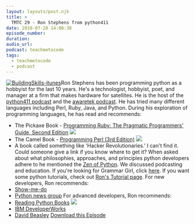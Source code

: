 ```yaml
---
layout: layouts/post.njk
title: >
  TMTC 29 - Ron Stephens from python411
date: 2010-07-20 14:00:38
episode_number:
duration:
audio_url:
podcast: teachmetocode
tags:
  - teachmetocode
  - podcast
---
```


[![](http://teachmetocode.com/podcast/files/2010/08/BuildingSkills-itunes.jpg 'BuildingSkills-itunes')](http://teachmetocode.com/podcast/files/2010/08/BuildingSkills-itunes.jpg)Ron Stephens has been programming python as a hobbyist for the last 10 years. He's a technologist, hobbyist, poet, and manager at a firm that makes hardware for satellites. He is the host of the [python411 podcast](http://www.awaretek.com/blog/) and the [awaretek podcast](http://www.learnoutloud.com/Podcast-Directory/Philosophy//AwareTek-Podcast/6860). He has tried many different languages including Perl, Ruby, Java, and Python. During his exploration of programming languages, he has read and recommends:

- The Pickaxe Book - [Programming Ruby: The Pragmatic Programmers' Guide, Second Edition](http://www.amazon.com/gp/product/0974514055?ie=UTF8&tag=chamaxwoo-20&linkCode=as2&camp=1789&creative=390957&creativeASIN=0974514055) ![](http://www.assoc-amazon.com/e/ir?t=chamaxwoo-20&l=as2&o=1&a=0974514055)
- The Camel Book - [Programming Perl (3rd Edition)](http://www.amazon.com/gp/product/0596000278?ie=UTF8&tag=chamaxwoo-20&linkCode=as2&camp=1789&creative=390957&creativeASIN=0596000278) ![](http://www.assoc-amazon.com/e/ir?t=chamaxwoo-20&l=as2&o=1&a=0596000278)
- A book called something like 'Hacker Revolutionaries.' I can't find it. Could someone give a link if you know where to get it?
  When asked about what philosophies, approaches, and principles python developers adhere to he mentioned the [Zen of Python](http://www.python.org/dev/peps/pep-0020/). We discussed podcasting and education. If you're looking for Grammar Girl, click [here](http://grammar.quickanddirtytips.com/). If you want some python tutorials, check out [Ron's Tutorial page](http://www.awaretek.com/tutorials.html). For new developers, Ron recommends:
- [Show-me-do](http://showmedo.com)
- [Python news group](http://groups.google.com/group/comp.lang.python)
  For advanced developers, Ron recommends:
- [Reading Python Books](http://www.amazon.com/gp/redirect.html?ie=UTF8&location=http%3A%2F%2Fwww.amazon.com%2Fs%3Fie%3DUTF8%26x%3D0%26ref_%3Dnb%5Fsb%5Fnoss%26y%3D0%26field-keywords%3Dpython%26url%3Dsearch-alias%253Daps&tag=chamaxwoo-20&linkCode=ur2&camp=1789&creative=390957) ![](https://www.assoc-amazon.com/e/ir?t=chamaxwoo-20&l=ur2&o=1)
- [IBM DeveloperWorks](http://www.ibm.com/developerworks/)
- [David Beasley](http://www.dabeaz.com/)
  [Download this Episode](http://traffic.libsyn.com/charlesmaxwood/TMTC29_Ron_Stephens.mp3)
